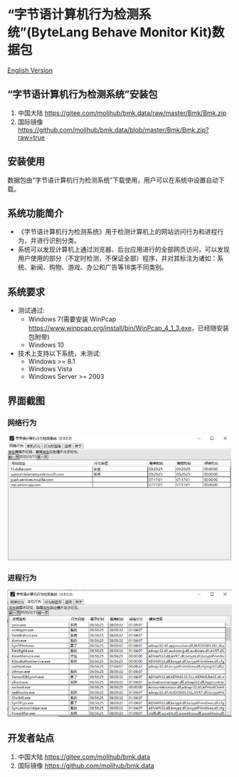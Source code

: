 # “字节语计算机行为检测系统”(ByteLang Behave Monitor Kit)数据包

[English Version](./README.en.md)

## “字节语计算机行为检测系统”安装包

1. 中国大陆 <https://gitee.com/molihub/bmk.data/raw/master/Bmk/Bmk.zip>
2. 国际镜像 <https://github.com/molihub/bmk.data/blob/master/Bmk/Bmk.zip?raw=true>

## 安装使用

数据包由“字节语计算机行为检测系统”下载使用，用户可以在系统中设置自动下载。

## 系统功能简介

* 《字节语计算机行为检测系统》用于检测计算机上的网站访问行为和进程行为，并进行识别分类。
* 系统可以发现计算机上通过浏览器、后台应用进行的全部网页访问，可以发现用户使用的部分（不定时检测，不保证全部）程序，并对其标注为诸如：系统、新闻、购物、游戏、办公和广告等18类不同类别。

## 系统要求

* 测试通过:
  * Windows 7(需要安装 WinPcap <https://www.winpcap.org/install/bin/WinPcap_4_1_3.exe>，已经随安装包附带)
  * Windows 10
* 技术上支持以下系统，未测试:
  * Windows >= 8.1
  * Windows Vista
  * Windows Server >= 2003

## 界面截图

### 网络行为

![网络行为](./Bmk/net.png)

### 进程行为

![进程行为](./Bmk/proc.png)

## 开发者站点

1. 中国大陆 <https://gitee.com/molihub/bmk.data>
2. 国际镜像 <https://github.com/molihub/bmk.data>
